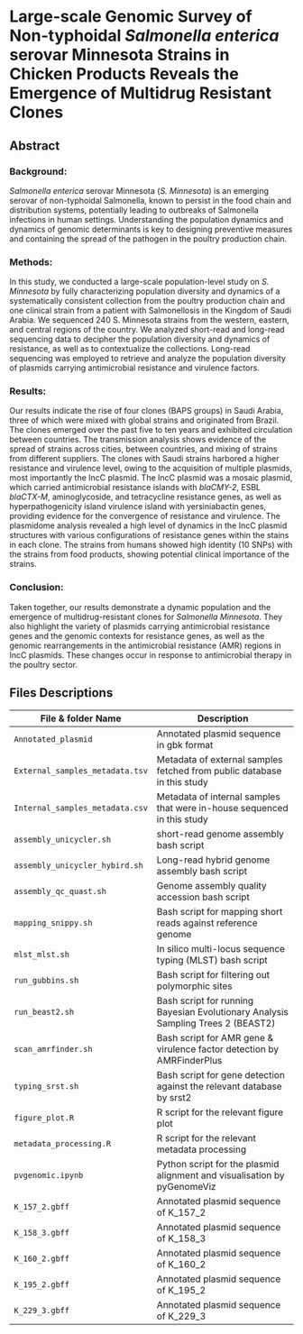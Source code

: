 # Large-scale Genomic Survey of Non-typhoidal *Salmonella enterica* serovar Minnesota Strains in Chicken Products Reveals the Emergence of Multidrug Resistant Clones

## Abstract

### Background:
*Salmonella enterica* serovar Minnesota (*S. Minnesota*) is an emerging serovar of non-typhoidal Salmonella, known to persist in the food chain and distribution systems, potentially leading to outbreaks of Salmonella infections in human settings. Understanding the population dynamics and dynamics of genomic determinants is key to designing preventive measures and containing the spread of the pathogen in the poultry production chain.

### Methods:
In this study, we conducted a large-scale population-level study on *S. Minnesota* by fully characterizing population diversity and dynamics of a systematically consistent collection from the poultry production chain and one clinical strain from a patient with Salmonellosis in the Kingdom of Saudi Arabia. We sequenced 240 S. Minnesota strains from the western, eastern, and central regions of the country. We analyzed short-read and long-read sequencing data to decipher the population diversity and dynamics of resistance, as well as to contextualize the collections. Long-read sequencing was employed to retrieve and analyze the population diversity of plasmids carrying antimicrobial resistance and virulence factors.

### Results:
Our results indicate the rise of four clones (BAPS groups) in Saudi Arabia, three of which were mixed with global strains and originated from Brazil. The clones emerged over the past five to ten years and exhibited circulation between countries. The transmission analysis shows evidence of the spread of strains across cities, between countries, and mixing of strains from different suppliers. The clones with Saudi strains harbored a higher resistance and virulence level, owing to the acquisition of multiple plasmids, most importantly the IncC plasmid. The IncC plasmid was a mosaic plasmid, which carried antimicrobial resistance islands with *blaCMY-2*, ESBL *blaCTX-M*, aminoglycoside, and tetracycline resistance genes, as well as hyperpathogenicity island virulence island with yersiniabactin genes, providing evidence for the convergence of resistance and virulence. The plasmidome analysis revealed a high level of dynamics in the IncC plasmid structures with various configurations of resistance genes within the stains in each clone. The strains from humans showed high identity (10 SNPs) with the strains from food products, showing potential clinical importance of the strains.

### Conclusion:
Taken together, our results demonstrate a dynamic population and the emergence of multidrug-resistant clones for *Salmonella Minnesota*. They also highlight the variety of plasmids carrying antimicrobial resistance genes and the genomic contexts for resistance genes, as well as the genomic rearrangements in the antimicrobial resistance (AMR) regions in IncC plasmids. These changes occur in response to antimicrobial therapy in the poultry sector.

## Files Descriptions

| File & folder Name                  | Description                                                                        |
| ----------------------------------- | -----------------------------------------------------------------------------------|
| `Annotated_plasmid`                 | Annotated plasmid sequence in gbk format                                           |
| `External_samples_metadata.tsv`     | Metadata of external samples fetched from public database in this study            |
| `Internal_samples_metadata.csv`     | Metadata of internal samples that were in-house sequenced in this study            |
| `assembly_unicycler.sh`             | short-read genome assembly bash script                                             |
| `assembly_unicycler_hybird.sh`      | Long-read hybrid genome assembly bash script                                       |
| `assembly_qc_quast.sh`              | Genome assembly quality accession bash script                                      |
| `mapping_snippy.sh`                 | Bash script for mapping short reads against reference genome                       |
| `mlst_mlst.sh`                      | In silico multi-locus sequence typing (MLST) bash script                           |
| `run_gubbins.sh`                    | Bash script for filtering out polymorphic sites                                    |
| `run_beast2.sh`                     | Bash script for running Bayesian Evolutionary Analysis Sampling Trees 2 (BEAST2)   |
| `scan_amrfinder.sh`                 | Bash script for AMR gene & virulence factor detection by AMRFinderPlus             |
| `typing_srst.sh`                    | Bash script for gene detection against the relevant database by srst2              |
| `figure_plot.R`                     | R script for the relevant figure plot                                              |
| `metadata_processing.R`             | R script for the relevant metadata processing                                      |
| `pvgenomic.ipynb`                   | Python script for the plasmid alignment and visualisation by pyGenomeViz           |
| `K_157_2.gbff`     | Annotated plasmid sequence of K_157_2             |
| `K_158_3.gbff`     | Annotated plasmid sequence of K_158_3             |
| `K_160_2.gbff`     | Annotated plasmid sequence of K_160_2             |
| `K_195_2.gbff`     | Annotated plasmid sequence of K_195_2             |
| `K_229_3.gbff`     | Annotated plasmid sequence of K_229_3             |



















